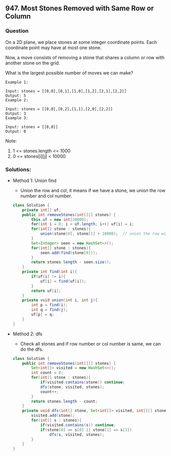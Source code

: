 ## 947. Most Stones Removed with Same Row or Column

### Question
On a 2D plane, we place stones at some integer coordinate points.  Each coordinate point may have at most one stone.

Now, a move consists of removing a stone that shares a column or row with another stone on the grid.

What is the largest possible number of moves we can make?

```
Example 1:

Input: stones = [[0,0],[0,1],[1,0],[1,2],[2,1],[2,2]]
Output: 5
Example 2:

Input: stones = [[0,0],[0,2],[1,1],[2,0],[2,2]]
Output: 3
Example 3:

Input: stones = [[0,0]]
Output: 0
```

Note:
1. 1 <= stones.length <= 1000
2. 0 <= stones[i][j] < 10000

### Solutions:
* Method 1: Union find
  * Union the row and col, it means if we have a stone, we union the row number and col number.
  ```Java
  class Solution {
      private int[] uf;
      public int removeStones(int[][] stones) {
          this.uf = new int[20000];
          for(int i = 0; i < uf.length; i++) uf[i] = i;
          for(int[] stone : stones){
              union(stone[0], stone[1] + 10000);  // union the row with col
          }
          Set<Integer> seen = new HashSet<>();
          for(int[] stone : stones){
              seen.add(find(stone[0]));
          }
          return stones.length - seen.size();
      }
      private int find(int i){
          if(uf[i] != i){
              uf[i] = find(uf[i]);
          }
          return uf[i];
      }
      private void union(int i, int j){
          int p = find(i);
          int q = find(j);
          uf[p] = q;
      }
  }
  ```

* Method 2: dfs
  * Check all stones and if row number or col number is same, we can do the dfs.
  ```Java
  class Solution {
      public int removeStones(int[][] stones) {
          Set<int[]> visited = new HashSet<>();
          int count = 0;
          for(int[] stone : stones){
              if(visited.contains(stone)) continue;
              dfs(stone, visited, stones);
              count++;
          }
          return stones.length - count;
      }
      private void dfs(int[] stone, Set<int[]> visited, int[][] stones){
          visited.add(stone);
          for(int[] s : stones){
              if(visited.contains(s)) continue;
              if(stone[0] == s[0] || stone[1] == s[1])
                  dfs(s, visited, stones);
          }
      }
  }
  ```
